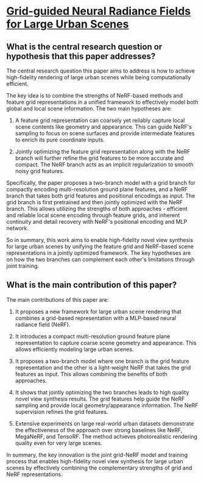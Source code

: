 # [Grid-guided Neural Radiance Fields for Large Urban Scenes](https://arxiv.org/abs/2303.14001)

## What is the central research question or hypothesis that this paper addresses?

 The central research question this paper aims to address is how to achieve high-fidelity rendering of large urban scenes while being computationally efficient. 

The key idea is to combine the strengths of NeRF-based methods and feature grid representations in a unified framework to effectively model both global and local scene information. The two main hypotheses are:

1) A feature grid representation can coarsely yet reliably capture local scene contents like geometry and appearance. This can guide NeRF's sampling to focus on scene surfaces and provide intermediate features to enrich its pure coordinate inputs.

2) Jointly optimizing the feature grid representation along with the NeRF branch will further refine the grid features to be more accurate and compact. The NeRF branch acts as an implicit regularization to smooth noisy grid features.

Specifically, the paper proposes a two-branch model with a grid branch for compactly encoding multi-resolution ground plane features, and a NeRF branch that takes both grid features and positional encodings as input. The grid branch is first pretrained and then jointly optimized with the NeRF branch. This allows utilizing the strengths of both approaches - efficient and reliable local scene encoding through feature grids, and inherent continuity and detail recovery with NeRF's positional encoding and MLP network.

So in summary, this work aims to enable high-fidelity novel view synthesis for large urban scenes by unifying the feature grid and NeRF-based scene representations in a jointly optimized framework. The key hypotheses are on how the two branches can complement each other's limitations through joint training.


## What is the main contribution of this paper?

 The main contributions of this paper are:

1. It proposes a new framework for large urban scene rendering that combines a grid-based representation with a MLP-based neural radiance field (NeRF). 

2. It introduces a compact multi-resolution ground feature plane representation to capture coarse scene geometry and appearance. This allows efficiently modeling large urban scenes.

3. It proposes a two-branch model where one branch is the grid feature representation and the other is a light-weight NeRF that takes the grid features as input. This allows combining the benefits of both approaches.

4. It shows that jointly optimizing the two branches leads to high quality novel view synthesis results. The grid features help guide the NeRF sampling and provide local geometry/appearance information. The NeRF supervision refines the grid features.

5. Extensive experiments on large real-world urban datasets demonstrate the effectiveness of the approach over strong baselines like NeRF, MegaNeRF, and TensoRF. The method achieves photorealistic rendering quality even for very large scenes.

In summary, the key innovation is the joint grid-NeRF model and training process that enables high-fidelity novel view synthesis for large urban scenes by effectively combining the complementary strengths of grid and NeRF representations.
